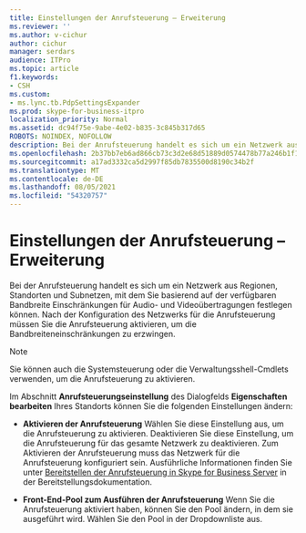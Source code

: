 ```yaml
---
title: Einstellungen der Anrufsteuerung – Erweiterung
ms.reviewer: ''
ms.author: v-cichur
author: cichur
manager: serdars
audience: ITPro
ms.topic: article
f1.keywords:
- CSH
ms.custom:
- ms.lync.tb.PdpSettingsExpander
ms.prod: skype-for-business-itpro
localization_priority: Normal
ms.assetid: dc94f75e-9abe-4e02-b835-3c845b317d65
ROBOTS: NOINDEX, NOFOLLOW
description: Bei der Anrufsteuerung handelt es sich um ein Netzwerk aus Regionen, Standorten und Subnetzen, mit dem Sie basierend auf der verfügbaren Bandbreite Einschränkungen für Audio- und Videoübertragungen festlegen können. Nach der Konfiguration des Netzwerks für die Anrufsteuerung müssen Sie die Anrufsteuerung aktivieren, um die Bandbreiteneinschränkungen zu erzwingen.
ms.openlocfilehash: 2b37bb7eb6ad866cb73c3d2e68d51889d0574478b77a246b1f13963bbb260b26
ms.sourcegitcommit: a17ad3332ca5d2997f85db7835500d8190c34b2f
ms.translationtype: MT
ms.contentlocale: de-DE
ms.lasthandoff: 08/05/2021
ms.locfileid: "54320757"
---
```

# <a name="call-admission-control-settings-expander"></a>Einstellungen der Anrufsteuerung – Erweiterung
 
Bei der Anrufsteuerung handelt es sich um ein Netzwerk aus Regionen, Standorten und Subnetzen, mit dem Sie basierend auf der verfügbaren Bandbreite Einschränkungen für Audio- und Videoübertragungen festlegen können. Nach der Konfiguration des Netzwerks für die Anrufsteuerung müssen Sie die Anrufsteuerung aktivieren, um die Bandbreiteneinschränkungen zu erzwingen. 
  
> [!NOTE]
> Sie können auch die Systemsteuerung oder die Verwaltungsshell-Cmdlets verwenden, um die Anrufsteuerung zu aktivieren. 
  
Im Abschnitt **Anrufsteuerungseinstellung** des Dialogfelds **Eigenschaften bearbeiten** Ihres Standorts können Sie die folgenden Einstellungen ändern:
  
- **Aktivieren der Anrufsteuerung** Wählen Sie diese Einstellung aus, um die Anrufsteuerung zu aktivieren. Deaktivieren Sie diese Einstellung, um die Anrufsteuerung für das gesamte Netzwerk zu deaktivieren. Zum Aktivieren der Anrufsteuerung muss das Netzwerk für die Anrufsteuerung konfiguriert sein. Ausführliche Informationen finden Sie unter [Bereitstellen der Anrufsteuerung in Skype for Business Server](../../../deploy/deploy-enterprise-voice/deploy-call-admission-control.md) in der Bereitstellungsdokumentation.
    
- **Front-End-Pool zum Ausführen der Anrufsteuerung** Wenn Sie die Anrufsteuerung aktiviert haben, können Sie den Pool ändern, in dem sie ausgeführt wird. Wählen Sie den Pool in der Dropdownliste aus.
    

